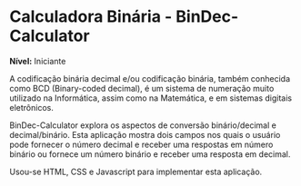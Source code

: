 # Calculadora Binária - BinDec-Calculator

**Nível:** Iniciante

A codificação binária decimal e/ou codificação binária, também conhecida como BCD (Binary-coded decimal), é um sistema de numeração muito utilizado na Informática, assim como na Matemática, e em sistemas digitais eletrônicos.

BinDec-Calculator explora os aspectos de conversão binário/decimal e decimal/binário. Esta aplicação mostra dois campos nos quais o usuário pode fornecer o número decimal e receber uma respostas em número binário ou fornece um número binário e receber uma resposta em decimal.

Usou-se HTML, CSS e Javascript para implementar esta aplicação.
